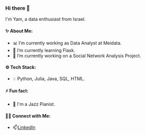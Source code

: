 ### Hi there 👋
I'm Yam, a data enthusiast from Israel.

#### ✨ About Me:

- 📊 I’m currently working as Data Analyst at Meidata.
- 🌱 I’m currently learning Flask.
- 🔭 I’m currently working on a Social Network Analysis Project.

#### ⚙️ Tech Stack:
- 💡 Python, Julia, Java, SQL, HTML.

#### ⚡ Fun fact: 
- 🎹 I'm a Jazz Pianist.

#### 🙌🏻 Connect with Me:
- 📫[LinkedIn](https://www.linkedin.com/in/yam-timor/)
